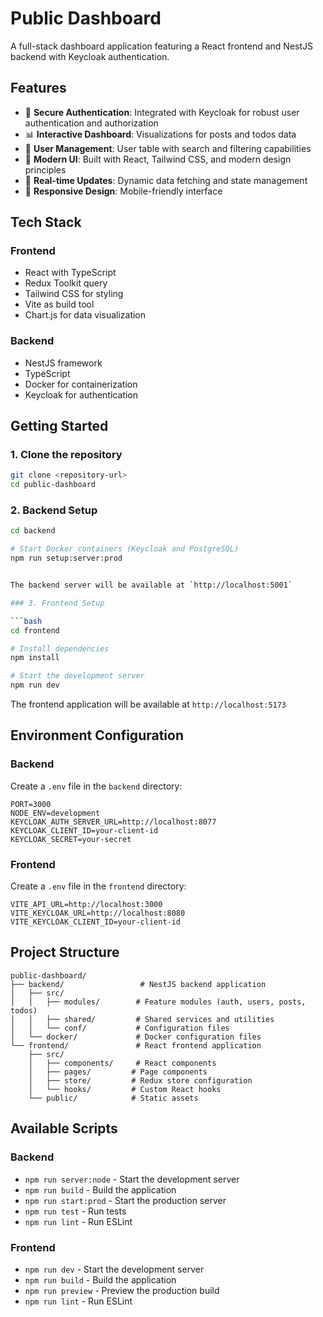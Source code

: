 # Public Dashboard

A full-stack dashboard application featuring a React frontend and NestJS backend with Keycloak authentication.

## Features

- 🔐 **Secure Authentication**: Integrated with Keycloak for robust user authentication and authorization
- 📊 **Interactive Dashboard**: Visualizations for posts and todos data
- 👥 **User Management**: User table with search and filtering capabilities
- 🎨 **Modern UI**: Built with React, Tailwind CSS, and modern design principles
- 🔄 **Real-time Updates**: Dynamic data fetching and state management
- 📱 **Responsive Design**: Mobile-friendly interface

## Tech Stack

### Frontend

- React with TypeScript
- Redux Toolkit query
- Tailwind CSS for styling
- Vite as build tool
- Chart.js for data visualization

### Backend

- NestJS framework
- TypeScript
- Docker for containerization
- Keycloak for authentication

## Getting Started

### 1. Clone the repository

```bash
git clone <repository-url>
cd public-dashboard
```

### 2. Backend Setup

````bash
cd backend

# Start Docker containers (Keycloak and PostgreSQL)
npm run setup:server:prod


The backend server will be available at `http://localhost:5001`

### 3. Frontend Setup

```bash
cd frontend

# Install dependencies
npm install

# Start the development server
npm run dev
````

The frontend application will be available at `http://localhost:5173`

## Environment Configuration

### Backend

Create a `.env` file in the `backend` directory:

```env
PORT=3000
NODE_ENV=development
KEYCLOAK_AUTH_SERVER_URL=http://localhost:8077
KEYCLOAK_CLIENT_ID=your-client-id
KEYCLOAK_SECRET=your-secret
```

### Frontend

Create a `.env` file in the `frontend` directory:

```env
VITE_API_URL=http://localhost:3000
VITE_KEYCLOAK_URL=http://localhost:8080
VITE_KEYCLOAK_CLIENT_ID=your-client-id
```

## Project Structure

```
public-dashboard/
├── backend/                 # NestJS backend application
│   ├── src/
│   │   ├── modules/        # Feature modules (auth, users, posts, todos)
│   │   ├── shared/         # Shared services and utilities
│   │   └── conf/           # Configuration files
│   └── docker/             # Docker configuration files
└── frontend/               # React frontend application
    ├── src/
    │   ├── components/     # React components
    │   ├── pages/         # Page components
    │   ├── store/         # Redux store configuration
    │   └── hooks/         # Custom React hooks
    └── public/            # Static assets
```

## Available Scripts

### Backend

- `npm run server:node` - Start the development server
- `npm run build` - Build the application
- `npm run start:prod` - Start the production server
- `npm run test` - Run tests
- `npm run lint` - Run ESLint

### Frontend

- `npm run dev` - Start the development server
- `npm run build` - Build the application
- `npm run preview` - Preview the production build
- `npm run lint` - Run ESLint
